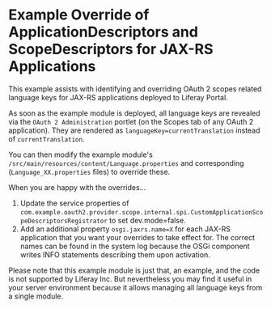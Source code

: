 # Example Override of ApplicationDescriptors and ScopeDescriptors for JAX-RS Applications

This example assists with identifying and overriding OAuth 2 scopes related language keys 
for JAX-RS applications deployed to Liferay Portal.

As soon as the example module is deployed, all language keys are revealed via the ```OAuth 2 Administration``` portlet (on the Scopes tab of any OAuth 2 application).
They are rendered as ```languageKey=currentTranslation``` instead of ```currentTranslation```.

You can then modify the example module's ```/src/main/resources/content/Language.properties``` and corresponding (```Language_XX.properties``` files) to override these.

When you are happy with the overrides...
1. Update the service properties of ```com.example.oauth2.provider.scope.internal.spi.CustomApplicationScopeDescriptorsRegistrator``` to set dev.mode=false. 
2. Add an additional property ```osgi.jaxrs.name=X``` for each JAX-RS application that you want your overrides to take effect for. 
The correct names can be found in the system log because the OSGi component writes INFO statements describing them upon activation.

Please note that this example module is just that, an example, and the code is not supported by Liferay Inc. 
But nevertheless you may find it useful in your server environment because it allows managing all language keys 
from a single module.
